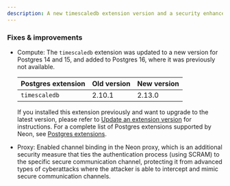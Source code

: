 ```yaml
---
description: A new timescaledb extension version and a security enhancement
---
```


### Fixes & improvements

- Compute: The `timescaledb` extension was updated to a new version for Postgres 14 and 15, and added to Postgres 16, where it was previously not available.

    | Postgres extension           | Old version   | New version   |
    |------------------------------|---------------|---------------|
    | `timescaledb`                | 2.10.1        | 2.13.0        |

    If you installed this extension previously and want to upgrade to the latest version, please refer to [Update an extension version](/docs/extensions/pg-extensions#update-an-extension-version) for instructions. For a complete list of Postgres extensions supported by Neon, see [Postgres extensions](/docs/extensions/pg-extensions).
- Proxy: Enabled channel binding in the Neon proxy, which is an additional security measure that ties the authentication process (using SCRAM) to the specific secure communication channel, protecting it from advanced types of cyberattacks where the attacker is able to intercept and mimic secure communication channels.

